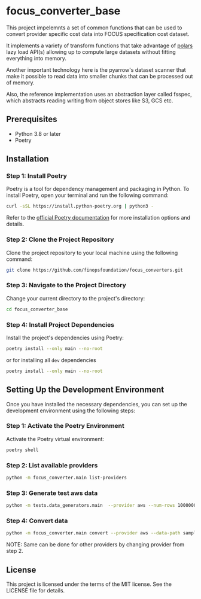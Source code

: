 # focus_converter_base

This project impelemnts a set of common functions that can be used to convert provider specific
cost data into FOCUS specification cost dataset.

It implements a variety of transform functions that take advantage of [polars](https://github.com/pola-rs/polars)
lazy load API(s) allowing up to compute large datasets without fitting everything into memory.

Another important technology here is the pyarrow's dataset scanner that make it possible to read
data into smaller chunks that can be processed out of memory.

Also, the reference implementation uses an abstraction layer called fsspec, which abstracts
reading writing from object stores like S3, GCS etc.

## Prerequisites

- Python 3.8 or later
- Poetry

## Installation

### Step 1: Install Poetry

Poetry is a tool for dependency management and packaging in Python. To install Poetry, open your terminal and run the
following command:

```sh
curl -sSL https://install.python-poetry.org | python3 -
```

Refer to the [official Poetry documentation](https://python-poetry.org/docs/) for more installation options and details.

### Step 2: Clone the Project Repository

Clone the project repository to your local machine using the following command:

```sh
git clone https://github.com/finopsfoundation/focus_converters.git
```

### Step 3: Navigate to the Project Directory

Change your current directory to the project's directory:

```sh
cd focus_converter_base
```

### Step 4: Install Project Dependencies

Install the project's dependencies using Poetry:

```sh
poetry install --only main --no-root
```

or for installing all `dev` dependencies

```sh
poetry install --only main --no-root
```

## Setting Up the Development Environment

Once you have installed the necessary dependencies, you can set up the development environment using the following
steps:

### Step 1: Activate the Poetry Environment

Activate the Poetry virtual environment:

```sh
poetry shell
```

### Step 2: List available providers

```bash
python -m focus_converter.main list-providers
```

### Step 3: Generate test aws data

```bash
python -m tests.data_generators.main  --provider aws --num-rows 1000000 --destination-path samples/test_mil
```

### Step 4: Convert data

```bash
python -m focus_converter.main convert --provider aws --data-path samples/test_mil/ --data-format parquet --parquet-data-format dataset --export-path samples/output/
```

NOTE: Same can be done for other providers by changing provider from step 2.

## License

This project is licensed under the terms of the MIT license. See the LICENSE file for details.
